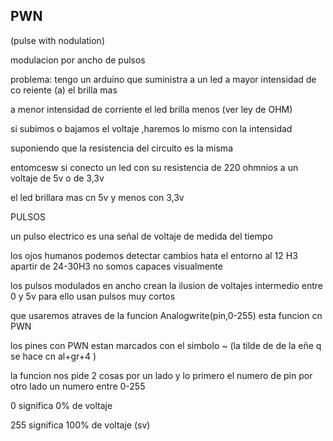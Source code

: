 ## PWN 

(pulse with nodulation)

modulacion por ancho de pulsos 

problema: tengo un arduino que suministra a un led a mayor intensidad de co reiente (a) el brilla mas 

a menor intensidad de corriente el led brilla menos (ver ley de OHM)

si subimos o bajamos el voltaje ,haremos lo mismo con la intensidad 

suponiendo que la resistencia del circuito es la misma

entomcesw si conecto un led con su resistencia de 220 ohmnios a un voltaje de 5v o de 3,3v 

el led brillara mas cn 5v y menos con 3,3v

PULSOS 

un pulso electrico es una señal de voltaje de medida del tiempo

los ojos humanos podemos detectar cambios hata el entorno al 12 H3 apartir de 24-30H3 no somos capaces visualmente 

los pulsos modulados en ancho crean la ilusion de voltajes intermedio entre 0 y 5v para ello usan pulsos muy cortos 

que usaremos atraves de la funcion Analogwrite(pin,0-255) esta funcion cn PWN

los pines con PWN estan marcados con el simbolo ~ (la tilde de de la eñe q se hace cn al+gr+4 )

la funcion nos pide 2 cosas por un lado y lo primero el numero de pin por otro lado un numero entre 0-255

0 significa 0% de voltaje 

255 significa 100% de voltaje (sv)










































































